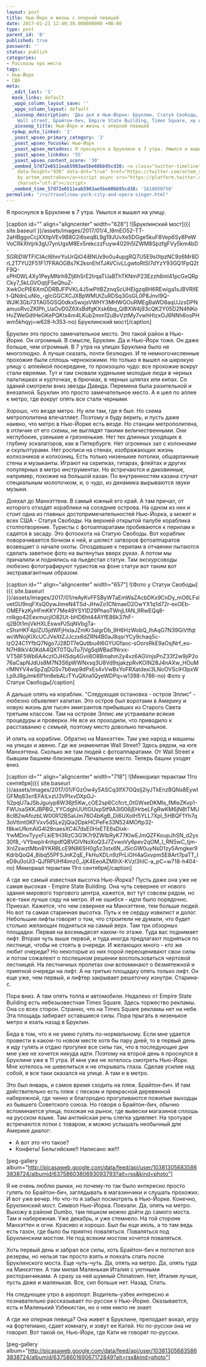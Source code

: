 ```yaml
---
layout: post
title: Нью-Йорк и жизнь с оперной певицей
date: 2017-01-21 12:49:39.000000000 +00:00
type: post
parent_id: '0'
published: true
password: ''
status: publish
categories:
- Рассказы про места
tags:
- Нью-Йорк
- США
meta:
  _edit_last: '1'
  mask_links: default
  _wpgo_column_layout_save: ''
  _wpgo_column_layout: default
  _aioseop_description: 'Два дня в Нью-Йорке: Бруклин, Статуя Свободы, Манхэттен,
    Wall street, Брайтон-бич, Empire State Building, Times Square, ну и полно уже.'
  _aioseop_title: Нью-Йорк и жизнь с оперной певицей
  rp4wp_auto_linked: '1'
  _yoast_wpseo_primary_category: '2'
  _yoast_wpseo_focuskw: Нью-Йорк
  _yoast_wpseo_metadesc: Я проснулся в Бруклине в 7 утра. Умылся и вышел на улицу.
  _yoast_wpseo_linkdex: '55'
  _yoast_wpseo_content_score: '30'
  _oembed_57d72e6511eab5903ae5be60bb95cd38: <a class="twitter-timeline" data-width="625"
    data-height="938" data-dnt="true" href="https://twitter.com/artem_smotrakov?ref_src=twsrc%5Etfw">Tweets
    by artem_smotrakov</a><script async src="https://platform.twitter.com/widgets.js"
    charset="utf-8"></script>
  _oembed_time_57d72e6511eab5903ae5be60bb95cd38: '1618050750'
permalink: "/ru/travel/new-york-city-and-opera-singer.html"
---
```

Я проснулся в Бруклине в 7 утра. Умылся и вышел на улицу.

[caption id="" align="aligncenter" width="628"] ![Бруклинский мост]({{ site.baseurl }}/assets/images/2017/01/4_I8mEO52-TT-2aHBggoCcjXXItpVEv9B8G2i6seq8L9g19JUvXe5DGge5kuF8Vep6Sy8PeWVoCRkXhtjrk3gU7ynUgsM8Ev5rekczzFuyw402lh5lZWM8SpzfgFVy5km4bD-SGRiDWTFICIAcl6hnrYuUrQiO4iBNUx9o0u4upgRQ7U5E9s0tpzNC9z6Mr8DrL2T7YU2F51F17FRAOGBs7K2ksnEhtTJAVCivLLgwtoRtSI7dYzY93GQ1FpQ2tF9Q-xPH0WL4Xy1PeyMNrh9Zlj6h5rE2IrqaTUaBThTKNmP23Ezzh6ml41pcGxQRpCky7_5kLGVOqtjF5eQhuZ-XwkOcPIE6XmDDRBJFPVKL4J5wPItBZznqScUHEIgzq8H6REwiga1xJBVRlIEt-QNdnLuNlo_-gIcGGCXCJXBpWMUtZuRDSq3GsGL0P8JnvI9Q-WJlK3Gb73TAG5GSQ0dkx5wxjsVWHY3MHWGOuRMEgBaWD8aqUJzsDPNamuoRvcZKIPh_UaOvD0Z6XsBdfgKXsk6bq_QiBXW4j93cQK2Y05D2N4NKoHvZWeGdtHeGKePQKts4m4LKub2mm12uBvVztMy7vwhHIzxOJ6NNh6osPHwm5khqyj=w628-h353-no) Бруклинский мост[/caption]

<!--more-->

Бруклин это просто замечательное место. Это такой район в Нью-Йорке. Он&nbsp;огромный. В смысле, Бруклин. Да и Нью-Йорк тоже. Он даже больше, чем огромный. В 7 утра на улицах Бруклина было не многолюдно. А лучше сказать, почти безлюдно. И те немногочисленные прохожие были сплошь чернокожими. Но только я вышел на широкую улицу с аллейкой посередине, то произошло чудо: все прохожие вокруг стали евреями. Тут и там сновали худенькие молодые люди в черных пальтишках и курточках, в брючках, в черных шляпах или кипах. Со зданий смотрели вниз звезды Давида. Перемена была разительной и внезапной. Бруклин это просто замечательное место. А я шел по аллее к метро, где вокруг опять все стали черными.

Хорошо, что везде метро. Ну или там, где я был. Но схема метрополитена впечатляет. Поэтому я буду верить, и пусть даже наивно, что метро в Нью-Йорке есть везде. Но станции метрополитена, в отличие от его схемы, не выглядят такими величественными. Они неглубокие, узенькие и грязненькие. Нет тех длинных уходящих в глубину эскалаторов, как в Петербурге. Нет огромных зал с колоннами и скульптурами. Нет росписи на стенах, изображающих жизнь колхозников и колхозниц. Есть только низенькие&nbsp;потолки, обшарпанные стены и музыканты. Играют на скрипках, гитарах, флейтах и других популярных в метро&nbsp;инструментах. Но встречаются и диковинные, например, похожие на большой казан. По внутренностям казана стучат специальным молоточком, и, о чудо, из динамика вырываются звуки музыки.

Доехал до Манхэттена. В&nbsp;самый южный его край. А там причал, от которого отходят кораблики&nbsp;на соседние острова. На одном из них и стоит одна из главных достопримечательностей Нью-Йорка, а может и всех США - Статуя Свободы. На верхней открытой палубе кораблика столпотворение. Туристы с фотоаппаратами пробиваются к перилам и садятся в засаду. Это фотоохота на Статую Свободы. Вот кораблик поворачивается бочком к ней, и шелест затворов фотоаппаратов возвещает о начале охоты. Опоздавшие&nbsp;к перилам в отчаянии пытаются сделать заветное фото на вытянутых вверх руках. А потом мы причалили и поднялись на пьедестал статуи. Там экскурсоводы любезно фотографируют туристов на фоне статуи вот таким вот экстравагантным образом:

[caption id="" align="aligncenter" width="657"] ![Фото у Статуи Свободы]({{ site.baseurl }}/assets/images/2017/01/reAyKvFFSByWTaEmWaZAcbDKx9CnDy_mO6LFslvetGU9nqFXsQ0ywJimeN4TSd-JHwZo1CNmaeD2OwYX1q1d72r-exOEb-OMEFkzKyHFmKKY7Me49YSYID29PhaoTWnjLfAN_9RwEQq8-rnlkgo42EexmucjIO82Ut-bHD6ht44AYfE86k37hF-q2B0t1mjVkHXLEswxPJSqNVbgTa-cShxHKF4plZU5jdWFjHxIaJZmKr3algrDb_9H6HzWobQ_IhAqG7N39GiVtfqtwcWNojKlXcUCJVeXtZJJczx6dZRN4B0aJ8qsrYCy9chaq5c-IzO24C1YfbQ7Ngo7J28DT7eQutlbu4t6GYUGfaoc-sOorsRkE9aOsjNrf_eo-N7H8lkV40KdA4QXT0TQuTu7jVgSqWBad1Nrxx-VT58F5Wb6AAczIOJHISdq4Gvii8O8Bmahm2y4vz6AGVnjsPnZ33f2w9jiP2o76aCapNJdUs8M7N3S6pWWNxsq3U8Vd9sjakzpRvKOIN28J4nAXw_HOuMrIMNYV4wSpZqDGSv7b6wp9dPxEs4vVwBxYoFRXatdexi3LNoOVScIH3pxWLp9JRgJmk6lf1m8ebALrTYuQXna1QyeWDPq=w1398-h786-no) Фото у Статуи Свободы[/caption]

А дальше опять на кораблик. "Следующая остановка - остров Эллис" - любезно объявляет капитан. Это остров был воротами в Америку и новую жизнь для тысяч эмигрантов прибывших из Старого Света третьим классом. Там на острове Эллис им устраивали всякие процедуры и проверки. Не все их проходили, что приводило к расставанию с семьей, поэтому место довольно печальное.

И опять на кораблик. Обратно на Манхэттен. Там уже народ и машины на улицах и авеню. Где же знаменитая Wall Street? Здесь рядом, на юге Манхэттена. Сколько же там людей с фотоаппаратами. От Wall Street к бывшим башням-близнецам. Печальное место. Теперь башни&nbsp;уходят вниз.

[caption id="" align="aligncenter" width="718"] ![Мемориал терактам 11го сентября]({{ site.baseurl }}/assets/images/2017/01/FGzOw4y5ASCq3lfX7GQslj2iyJTkEnzBQNs8EywIGFMq83xrlEFAiLvzU3VPIxvDXpGJ-1i2pqU7aJSbJguiyp8W36jt5Kw_cOE2sp6Ccfcrt_0tGWxeDKMls_fMleZKvp1-FWUxaSKKJBPBG_YYCdghUUfiOUxpStf9A3I006jEHrbeLFgRwKM6jN8tTMU8cIB2wAfozbLW00R12BSaIJm76O4bKgB_Di6UXoIH5YLL7XpI_5HBQF1Yh7q3oVtImt0KFVxv5d5Le2jQia2DpkHCPeFe33N524MOftp32-f8kwUfkmAlG4l28naesXC4i7dsE0HxETE6sDixk-YwMDnvTyyxFLklE1H3RzC3G1K7r9ZWIbRyK77KIwEJmQZFKoupJhSN_d2yx30f8_-VYbwplr4nhpdfQBVGIVNoXoQ3J7ZvwoVy6pev2qOM_I_RN5wC_tjm-XnlZswztMbn8YKRBLcE9N86SH0g5z3stx6N_J5icGW0uyNsD1zy5Amgker9KdrbQoQ4_8ibq55PFSJnKZqE_FkHuXDLn9zPrLiOH4aGxvpmSE8Art7paTT_IeD9u0oUl3-QJfRPUHf4imz0_JjK4EeoAZMIhX-KVzl3hIC-a_pC=w718-h404-no) Мемориал терактам 11го сентября[/caption]

А где же самый известная высотка Нью-Йорка? Пусть даже она уже не самая высокая - Empire State Building. Она чуть севернее от нового здания мирового торгового центра, кажется, вот тут совсем рядом, но все-таки лучше сяду на метро. И не ошибся - идти было порядочно. Приехал. Кажется, что чем севернее на Манхэттене, тем больше людей. Но вот та самая старинная высотка. Путь к ее сердцу извилист и долог. Небольшие лифты говорят о том, что строители не думали, что будет столько желающих подняться на самый верх. Там три обзорных площадки. Первая на восемьдесят каком-то этаже. Туда вас поднимает лифт. Вторая чуть выше первой, и туда иногда предлагают подняться по лестнице, чтобы не стоять в очереди. И желающих много - кто же любит очереди? Но некоторые из них порой переоценивают свои силы и потом сожалеют о поспешном решении воспользоваться чертовой лестницей. На лестничных пролетах они вспоминают о безмятежной и приятной очереди на лифт. А на третью площадку опять только лифт. Он еще уже, чем первый, и лифтер закрывает решеточку изнутри. Старина-с.

Пора вниз. А там&nbsp;опять толпа и автомобили. Недалеко от Empire State Building есть небезызвестная Times Square. Здесь&nbsp;торжество рекламы. Она со всех сторон. Странно, что на Times Square рекламы нет на небе. Эта площадь забирает оставшиеся силы. Пора прыгать в низенькое метро и ехать назад в Бруклин.

Беда в том, что я не умею гулять по-нормальному. Если мне удается провести в каком-то новом месте хотя бы пару дней, то в первый день я иду гулять и отдаю прогулке все силы так, что в последующие дни мне уже не хочется никуда идти. Поэтому на второй день я проснулся в Бруклине уже в 11 утра. И мне уже не хотелось смотреть Нью-Йорк. Мне хотелось не шевелиться и не открывать глаза. Сделав усилие над собой, я все таки оказался на улице. А там и в метро.

Это был январь, и самое время сходить на пляж. Брайтон-бич. И там действительно есть пляж с песком и прекрасной деревянной набережной, где чинно и благородно прогуливаются пожилые выходцы из бывшего Советского союза. Но говоря о Брайтон-бич, обычно вспоминается улица, похожая на рынок, где вывески магазинов сплошь на русском языке. Там английская речь слегка удивляет. На тротуаре встречаются лотки с товаром, и можно услышать необычный для Америке диалог:  
- А вот это что такое?  
- Конфеты! Бельгийские!! Написано же!!!

[peg-gallery album="http://picasaweb.google.com/data/feed/api/user/103813056835863838724/albumid/6375860380693093793?alt=rss&kind=photo"]

Я не очень люблю рынки, но почему-то так было интересно просто гулять по Брайтон-бич, заглядывать в магазинчики и слушать прохожих. И вот уже вечер. Но что-то я забыл посмотреть в Нью-Йорке. Конечно, Бруклинский мост. Символ Нью-Йорка. Поехали. Да, опять на метро. Выхожу в районе Dumbo, там пешком можно дойти до самого моста. Там и набережная. Уже декабрь, и уже стемнело. На той стороне Манхэттен и огни. Красиво и хорошо. Был бы еще июль, а то там ведь есть газон, где было бы приятно поваляться. Поваляться под Бруклинским мостом. Не под всяким мостом хочется поваляться.

Хоть первый день и забрал все силы, хоть Брайтон-бич и поглотил все резервы, но нельзя так просто взять и поехать спать после Бруклинского моста. Еще чуть-чуть. Да, опять на метро. Да, опять туда на Манхэттен. А там милая Маленькая Италия с уютными ресторанчиками. А сразу за ней шумный Chinatown. Нет, Италия лучше, пусть даже и маленькая. Все, сил больше нет. Назад. Спать.

На следующее утро в аэропорт. Водитель-узбек интересно и познавательно рассказывает по-русски о Нью-Йорке. Оказывается, есть и Маленький Узбекистан, но о нем никто не знает.

А где же оперная певица? Она живет в Бруклине, преподает вокал, игру на фортепиано, сдает комнату, и зовут ее Катей. Но по-русски она не говорит. Вот такой он, Нью-Йорк, где Кати не говорят по-русски.

[peg-gallery album="http://picasaweb.google.com/data/feed/api/user/103813056835863838724/albumid/6375860169067172849?alt=rss&kind=photo"]

